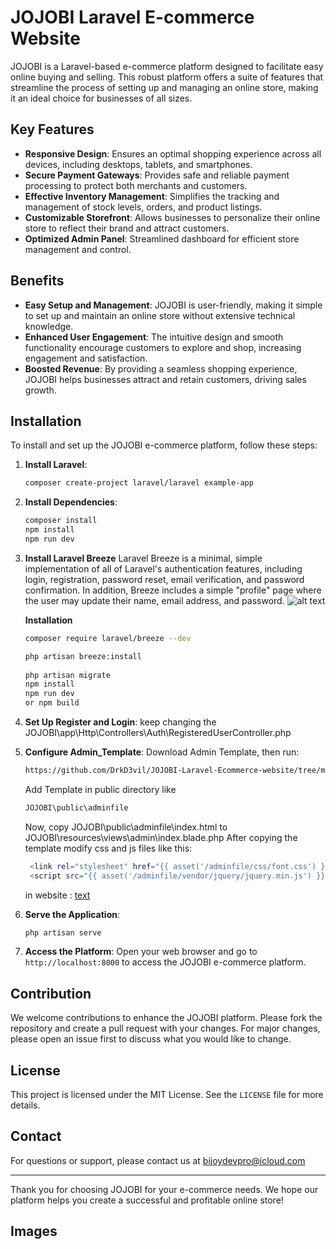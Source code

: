 # JOJOBI Laravel E-commerce Website

JOJOBI is a Laravel-based e-commerce platform designed to facilitate easy online buying and selling. This robust platform offers a suite of features that streamline the process of setting up and managing an online store, making it an ideal choice for businesses of all sizes.

## Key Features

- **Responsive Design**: Ensures an optimal shopping experience across all devices, including desktops, tablets, and smartphones.
- **Secure Payment Gateways**: Provides safe and reliable payment processing to protect both merchants and customers.
- **Effective Inventory Management**: Simplifies the tracking and management of stock levels, orders, and product listings.
- **Customizable Storefront**: Allows businesses to personalize their online store to reflect their brand and attract customers.
- **Optimized Admin Panel**: Streamlined dashboard for efficient store management and control.

## Benefits

- **Easy Setup and Management**: JOJOBI is user-friendly, making it simple to set up and maintain an online store without extensive technical knowledge.
- **Enhanced User Engagement**: The intuitive design and smooth functionality encourage customers to explore and shop, increasing engagement and satisfaction.
- **Boosted Revenue**: By providing a seamless shopping experience, JOJOBI helps businesses attract and retain customers, driving sales growth.

## Installation

To install and set up the JOJOBI e-commerce platform, follow these steps:

1. **Install Laravel**:
   ```bash
   composer create-project laravel/laravel example-app
   ```

2. **Install Dependencies**:
   ```bash
   composer install
   npm install
   npm run dev
   ```
3. **Install Laravel Breeze**
   Laravel Breeze is a minimal, simple implementation of all of Laravel's authentication features, including login, registration, password reset, email verification, and password confirmation. In addition, Breeze includes a simple "profile" page where the user may update their name, email address, and password.
   ![alt text](https://laravel.com/img/docs/breeze-register.png)

   **Installation**
   ```bash
   composer require laravel/breeze --dev

   php artisan breeze:install
 
   php artisan migrate
   npm install
   npm run dev 
   or npm build
   ```

4. **Set Up Register and Login**:
   keep changing the JOJOBI\app\Http\Controllers\Auth\RegisteredUserController.php

5. **Configure Admin_Template**:
   Download Admin Template, then run:
   ```bash
   https://github.com/DrkD3vil/JOJOBI-Laravel-Ecommerce-website/tree/main/Admin_Template
   ```
   Add Template in public directory like 
   ```bash
   JOJOBI\public\adminfile
   ```
   Now, copy JOJOBI\public\adminfile\index.html to JOJOBI\resources\views\admin\index.blade.php
   After copying the template modify css and js files like this:
   ```bash
    <link rel="stylesheet" href="{{ asset('/adminfile/css/font.css') }}">
    <script src="{{ asset('/adminfile/vendor/jquery/jquery.min.js') }}"></script>
    ```
    in website :
    [text](https://ibb.co/8ryPs7j)

6. **Serve the Application**:
   ```bash
   php artisan serve
   ```

7. **Access the Platform**:
   Open your web browser and go to `http://localhost:8000` to access the JOJOBI e-commerce platform.

## Contribution

We welcome contributions to enhance the JOJOBI platform. Please fork the repository and create a pull request with your changes. For major changes, please open an issue first to discuss what you would like to change.

## License

This project is licensed under the MIT License. See the `LICENSE` file for more details.

## Contact

For questions or support, please contact us at bijoydevpro@icloud.com 

---

Thank you for choosing JOJOBI for your e-commerce needs. We hope our platform helps you create a successful and profitable online store!

## Images

